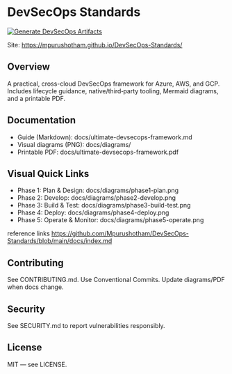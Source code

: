 # DevSecOps Standards

[![Generate DevSecOps Artifacts](https://github.com/Mpurushotham/DevSecOps-Standards/actions/workflows/generate-artifacts.yml/badge.svg)](https://github.com/Mpurushotham/DevSecOps-Standards/actions/workflows/generate-artifacts.yml)

Site: https://mpurushotham.github.io/DevSecOps-Standards/

## Overview
A practical, cross-cloud DevSecOps framework for Azure, AWS, and GCP. Includes lifecycle guidance, native/third‑party tooling, Mermaid diagrams, and a printable PDF.

## Documentation
- Guide (Markdown): docs/ultimate-devsecops-framework.md
- Visual diagrams (PNG): docs/diagrams/
- Printable PDF: docs/ultimate-devsecops-framework.pdf

## Visual Quick Links
- Phase 1: Plan & Design: docs/diagrams/phase1-plan.png
- Phase 2: Develop: docs/diagrams/phase2-develop.png
- Phase 3: Build & Test: docs/diagrams/phase3-build-test.png
- Phase 4: Deploy: docs/diagrams/phase4-deploy.png
- Phase 5: Operate & Monitor: docs/diagrams/phase5-operate.png

reference links https://github.com/Mpurushotham/DevSecOps-Standards/blob/main/docs/index.md
  

## Contributing
See CONTRIBUTING.md. Use Conventional Commits. Update diagrams/PDF when docs change.

## Security
See SECURITY.md to report vulnerabilities responsibly.

## License
MIT — see LICENSE.
